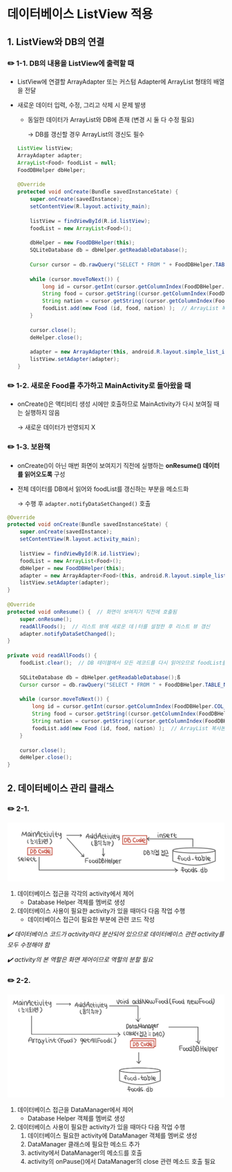 # 데이터베이스 ListView 적용

## 1. **ListView와 DB의 연결**

### **✏️ 1-1. DB의 내용을 ListView에 출력할 때**

- ListView에 연결할 ArrayAdapter 또는 커스텀 Adapter에 ArrayList<DTO> 형태의 배열을 전달
- 새로운 데이터 입력, 수정, 그리고 삭제 시 문제 발생
    - 동일한 데이터가 ArrayList와 DB에 존재 (변경 시 둘 다 수정 필요)
        
        → DB를 갱신할 경우 ArrayList의 갱신도 필수
        
    
    ```java
    ListView listView;
    ArrayAdapter adapter;
    ArrayList<Food> foodList = null;
    FoodDBHelper dbHelper;
    
    @Override
    protected void onCreate(Bundle savedInstanceState) {
    	super.onCreate(savedInstance);
    	setContentView(R.layout.activity_main);
    	
    	listView = findViewById(R.id.listView);
    	foodList = new ArrayList<Food>();
    	
    	dbHelper = new FoodDBHelper(this);
    	SQLiteDatabase db = dbHelper.getReadableDatabase();
    	
    	Cursor cursor = db.rawQuery("SELECT * FROM " + FoodDBHelper.TABLE_NAME, null);
    	
    	while (cursor.moveToNext()) {
    		long id = cursor.getInt(cursor.getColumnIndex(FoodDBHelper.COL_ID));
    		String food = cursor.getString((cursor.getColumnIndex(FoodDBHelper.COL_FOOD));
    		String nation = cursor.getString((cursor.getColumnIndex(FoodDBHelper.COL_NATION));
    		foodList.add(new Food (id, food, nation) );  // ArrayList 복사본
    	}
    	
    	cursor.close();
    	deHelper.close();
    	
    	adapter = new ArrayAdapter(this, android.R.layout.simple_list_item_1, foodList);
    	listView.setAdapter(adapter);
    }
    ```
    

### **✏️ 1-2. 새로운 Food를 추가하고 MainActivity로 돌아왔을 때**

- onCreate()은 액티비티 생성 시에만 호출하므로 MainActivity가 다시 보여질 때는 실행하지 않음
    
    → 새로운 데이터가 반영되지 X
    

### **✏️ 1-3. 보완책**

- onCreate()이 아닌 매번 화면이 보여지기 직전에 실행하는 **onResume() 데이터를 읽어오도록** 구성
- 전체 데이터를 DB에서 읽어와 foodList를 갱신하는 부분을 메소드화
    
    → 수행 후 `adapter.notifyDataSetChanged()` 호출
    

```java
@Override
protected void onCreate(Bundle savedInstanceState) {
	super.onCreate(savedInstance);
	setContentView(R.layout.activity_main);
	
	listView = findViewById(R.id.listView);
	foodList = new ArrayList<Food>();
	dbHelper = new FoodDBHelper(this);
	adapter = new ArrayAdapter<Food>(this, android.R.layout.simple_list_item_1, foodList);
	listView.setAdapter(adapter);
}

@Override
protected void onResume() {  // 화면이 보여지기 직전에 호출됨
	super.onResume();
	readAllFoods();  // 리스트 뷰에 새로운 데ㅣ터를 설정한 후 리스트 뷰 갱신
	adapter.notifyDataSetChanged();
}

private void readAllFoods() {
	foodList.clear();  // DB 테이블에서 모든 레코드를 다시 읽어오므로 foodList를 비움

	SQLiteDatabase db = dbHelper.getReadableDatabase();ß
	Cursor cursor = db.rawQuery("SELECT * FROM " + FoodDBHelper.TABLE_NAME, null);
	
	while (cursor.moveToNext()) {
		long id = cursor.getInt(cursor.getColumnIndex(FoodDBHelper.COL_ID));
		String food = cursor.getString((cursor.getColumnIndex(FoodDBHelper.COL_FOOD));
		String nation = cursor.getString((cursor.getColumnIndex(FoodDBHelper.COL_NATION));
		foodList.add(new Food (id, food, nation) );  // ArrayList 복사본
	}
	
	cursor.close();
	deHelper.close();
}
```

## 2. 데이터베이스 관리 클래스

### **✏️ 2-1.**

<img src="./img/sqlite_listView1.jpeg" width="800">

1. 데이터베이스 접근을 각각의 activity에서 제어
    - Database Helper 객체를 멤버로 생성
2. 데이터베이스 사용이 필요한 activity가 있을 때마다 다음 작업 수행
    - 데이터베이스 접근이 필요한 부분에 관련 코드 작성

*✔️  데이터베이스 코드가 activity마다 분산되어 있으므로 데이터베이스 관련 activity를 모두 수정해야 함*

*✔️  activity의 본 역할은 화면 제어이므로 역할의 분할 필요*

### **✏️ 2-2.**

<img src="./img/sqlite_listView2.jpeg" width="800">

1. 데이터베이스 접근을 DataManager에서 제어
    - Database Helper 객체를 멤버로 생성
2. 데이터베이스 사용이 필요한 activity가 있을 때마다 다음 작업 수행
    1. 데이터베이스 필요한 activity에 DataManager 객체를 멤버로 생성
    2. DataManager 클래스에 필요한 메소드 추가
    3. activity에서 DataManager의 메소드를 호출
    4. activity의 onPause()에서 DataManager의 close 관련 메소드 호출 필요